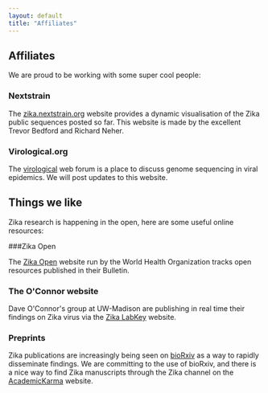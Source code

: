 ```yaml
---
layout: default
title: "Affiliates"
---
```


## Affiliates

We are proud to be working with some super cool people:

### Nextstrain

The <a href="http://zika.nextstrain.org">zika.nextstrain.org</a> website provides
a dynamic visualisation of the Zika public sequences posted so far. This website
is made by the excellent Trevor Bedford and Richard Neher.


### Virological.org

The <a href="http://Virological.org">virological</a> web forum is a place to
discuss genome sequencing in viral epidemics. We will post updates to this website.


## Things we like

Zika research is happening in the open, here are some useful online resources:

###Zika Open

The <a href="http://www.who.int/bulletin/online_first/zika_open/en/">Zika Open</a> website
run by the World Health Organization tracks open resources published in their Bulletin.

### The O'Connor website

Dave O'Connor's group at UW-Madison are publishing in real time their findings on Zika virus
via the <a href="https://zika.labkey.com/project/home/begin.view?">Zika LabKey</A> website.

### Preprints

Zika publications are increasingly being seen on <a href="http://www.biorxiv.org">bioRxiv</a>
as a way to rapidly disseminate findings. We are committing to the use of bioRxiv, and there
is a nice way to find Zika manuscripts through the Zika channel on the
<a href="http://academickarma.org/theme/zika">AcademicKarma</a> website.


